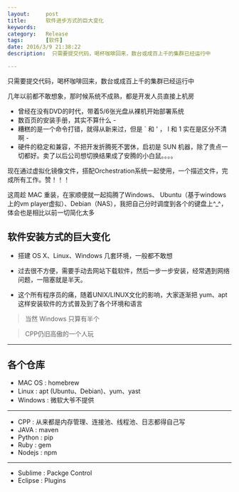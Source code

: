 ```yaml
---
layout:     post
title:      软件进步方式的巨大变化
keywords:
category:   Release
tags:		[软件]
date: 2016/3/9 21:38:22
description:  只需要提交代码，喝杯咖啡回来，数台或成百上千的集群已经运行中

---
```


 只需要提交代码，喝杯咖啡回来，数台或成百上千的集群已经运行中

 几年以前都不敢想象，那时候系统不成熟，都是开发人员直接上机房

<!--more-->

 - 曾经在没有DVD的时代，带着5/6张光盘从裸机开始部署系统
 - 数百页的安装手册，其实不算什么 -
 - 糟糕的是一个命令打错，就得从新来过，但是 ` 和 ' ， l 和 1 实在是区分不清啊 -
 - 硬件的稳定和兼容，不把开发折腾死不罢休，启初是 SUN 机器，除了贵点一切都好。卖了以后公司想切换结果成了安腾的小白鼠。。。。

 现在通过虚拟化镜像文件，搭配Orchestration系统一起使用，一个描述文件，完成所有工作。赞！！！

 这周趁 MAC 重装，在家顺便就一起捣腾了Windows、 Ubuntu（基于windows上的vm player虚拟）、Debian（NAS），我把自己分时调度到各个的键盘上^_^，体会也是相比以前一切简化太多

## 软件安装方式的巨大变化 ##

 - 搭建 OS X、Linux、Windows 几套环境，一般都不敢想
 - 过去很不方便，需要手动去网站下载软件，然后一步一步安装，经常遇到网络问题，一阻塞就是半天。

 - 这个所有程序员的痛，随着UNIX/LINUX文化的影响，大家逐渐把 yum、apt 这样安装软件的方式普及到了各个环境和语言

 > 当然 Windows 只算有半个

 > CPP仍旧高傲的一个人玩

----------
## 各个仓库 ##
 - MAC OS : homebrew
 - Linux : apt (Ubuntu、Debian)、yum、yast
 - Windows : 微软大爷不提供
----------
 - CPP : 从来都是内存管理、连接池、线程池、日志都得自己写
 - JAVA : maven
 - Python : pip
 - Ruby : gem
 - Nodejs : npm
----------
 - Sublime : Packge Control
 - Eclipse : Plugins

